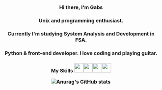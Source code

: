 <h3 align="center">Hi there, I'm Gabs</h3>
<h3 align="center">Unix and programming enthusiast.</h3>
<h3 align="center">Currently I'm studying System Analysis and Development in FSA.</h3>
<h3 align="center">Python & front-end developer. I love coding and playing guitar.</h3>
<div align="center">
<h3 align="center">My Skills
<img src="https://img.icons8.com/color/344/javascript--v1.png" width="30"><img src="https://img.icons8.com/color/344/python--v1.png" width="30"><img src="https://img.icons8.com/officexs/344/react.png" width="30"><img src="https://img.icons8.com/fluency/344/node-js.png" width="30">


![Anurag's GitHub stats](https://github-readme-stats.vercel.app/api?username=theboygabs)

 </div>
